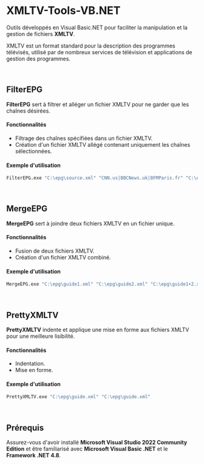 # XMLTV-Tools-VB.NET
Outils développés en Visual Basic.NET pour faciliter la manipulation et la gestion de fichiers **XMLTV**.

XMLTV est un format standard pour la description des programmes télévisés, utilisé par de nombreux services de télévision et applications de gestion des programmes.

&nbsp;&nbsp;&nbsp;&nbsp;


## FilterEPG
**FilterEPG** sert à filtrer et alléger un fichier XMLTV pour ne garder que les chaînes désirées.

#### Fonctionnalités
- Filtrage des chaînes spécifiées dans un fichier XMLTV.
- Création d'un fichier XMLTV allégé contenant uniquement les chaînes sélectionnées.

#### Exemple d'utilisation
```sh
FilterEPG.exe "C:\epg\source.xml" "CNN.us|BBCNews.uk|BFMParis.fr" "C:\epg\destination.xml"
```
&nbsp;&nbsp;

## MergeEPG
**MergeEPG** sert à joindre deux fichiers XMLTV en un fichier unique.

#### Fonctionnalités
- Fusion de deux fichiers XMLTV.
- Création d'un fichier XMLTV combiné.


#### Exemple d'utilisation
```sh
MergeEPG.exe "C:\epg\guide1.xml" "C:\epg\guide2.xml" "C:\epg\guide1+2.xml"
```
&nbsp;&nbsp;

## PrettyXMLTV
**PrettyXMLTV** indente et applique une mise en forme aux fichiers XMLTV pour une meilleure lisibilité.

#### Fonctionnalités
- Indentation.
- Mise en forme.


#### Exemple d'utilisation
```sh
PrettyXMLTV.exe "C:\epg\guide.xml" "C:\epg\guide.xml"
```
&nbsp;&nbsp;&nbsp;&nbsp;

## Prérequis
Assurez-vous d'avoir installé **Microsoft Visual Studio 2022 Community Edition** et être familiarisé avec **Microsoft Visual Basic .NET** et le **Framework .NET 4.8**.
